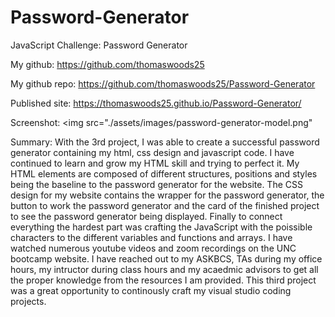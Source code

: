 # Password-Generator
JavaScript Challenge: Password Generator

My github: https://github.com/thomaswoods25

My github repo: https://github.com/thomaswoods25/Password-Generator

Published site: https://thomaswoods25.github.io/Password-Generator/

Screenshot: <img src="./assets/images/password-generator-model.png"
                 
Summary: With the 3rd project, I was able to create a successful password generator containing my html, css design and javascript code. 
I have continued to learn and grow my HTML skill and trying to perfect it. 
My HTML elements are composed of different structures, positions and styles being the baseline to the password generator for the website. 
The CSS design for my website contains the wrapper for the password generator, the button to work the password generator and the card of the finished project to see the password generator being displayed.
Finally to connect everything the hardest part was crafting the JavaScript with the poissible characters to the different variables and functions and arrays.
I have watched numerous youtube videos and zoom recordings on the UNC bootcamp website.
I have reached out to my ASKBCS, TAs during my office hours, my intructor during class hours and my acaedmic advisors to get all the proper knowledge from the resources I am provided. This third project was a great opportunity to continously craft my visual studio coding projects.                  
